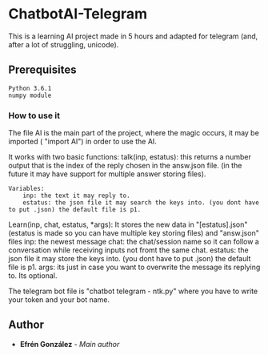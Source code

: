 # ChatbotAI-Telegram

This is a learning AI project made in 5 hours and adapted for telegram (and, after a lot of struggling, unicode).


## Prerequisites

	Python 3.6.1
	numpy module
	
### How to use it

The file AI is the main part of the project, where the magic occurs, it may be imported ( "import AI") in order to use the AI.

It works with two basic functions:
talk(inp, estatus):
	this returns a number output that is the index of the reply chosen in the answ.json file.
	(in the future it may have support for multiple answer storing files).
	
	Variables:
		inp: the text it may reply to.
		estatus: the json file it may search the keys into. (you dont have to put .json) the default file is p1.
Learn(inp, chat, estatus, *args):
	It stores the new data in "[estatus].json" (estatus is made so you can have multiple key storing files) and "answ.json" files 
	inp: the newest message
	chat: the chat/session name so it can follow a conversation while receiving inputs not fromt the same chat.
	estatus: the json file it may store the keys into. (you dont have to put .json) the default file is p1.
	args: its just in case you want to overwrite the message its replying to. Its optional.
	
The telegram bot file is "chatbot telegram - ntk.py" where you have to write your token and your bot name.

## Author
* **Efrén González** - *Main author*